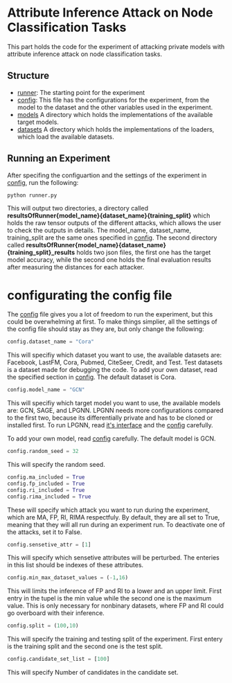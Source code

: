 # Attribute Inference Attack on Node Classification Tasks

This part holds the code for the experiment of attacking private models with attribute inference attack on node classification tasks. 

## Structure
* [runner](runner.py): The starting point for the experiment
* [config](config.py): This file has the configurations for the experiment, from the model to the dataset and the other variables used in the experiment.
* [models](configurations/models/) A directory which holds the implementations of the available target models.
* [datasets](configurations/datasets/) A directory which holds the implementations of the loaders, which load the available datasets.

## Running an Experiment

After specifing the configuartion and the settings of the experiment in [config](config.py), run the following: 

~~~bash
python runner.py
~~~

This will output two directories, a directory called **resultsOfRunner{model_name}{dataset_name}{training_split}** which holds the raw tensor outputs of the different attacks, which allows the user to check the outputs in details. The model_name, dataset_name, training_split are the same ones specified in [config](config.py). The second directory called **resultsOfRunner{model_name}{dataset_name}{training_split}_results** holds two json files, the first one has the target model accuracy, while the second one holds the final evaluation results after measuring the distances for each attacker. 

# configurating the config file

The [config](config.py) file gives you a lot of freedom to run the experiment, but this could be overwhelming at first. To make things simplier, all the settings of the config file should stay as they are, but only change the following: 

~~~python
config.dataset_name = "Cora"
~~~
This will specifiy which dataset you want to use, the available datasets are: Facebook, LastFM, Cora, Pubmed, CiteSeer, Credit, and Test. Test datasets is a dataset made for debugging the code. To add your own dataset, read the specified section in [config](config.py). The default dataset is Cora.

~~~python
config.model_name = "GCN"
~~~
This will specifiy which target model you want to use, the available models are: GCN, SAGE, and LPGNN. LPGNN needs more configurations compared to the first two, because its differentially private and has to be cloned or installed first. To run LPGNN, read [it's interface](configurations/models/model_sage.py) and the [config](config.py) carefully. 

To add your own model, read [config](config.py) carefully. The default model is GCN.

~~~python
config.random_seed = 32
~~~

This will specify the random seed.

~~~python
config.ma_included = True
config.fp_included = True
config.ri_included = True
config.rima_included = True
~~~

These will specify which attack you want to run during the experiment, which are MA, FP, RI, RIMA respectfuly. By default, they are all set to True, meaning that they will all run during an experiment run. To deactivate one of the attacks, set it to False.

~~~python
config.sensetive_attr = [1]
~~~

This will specify which sensetive attributes will be perturbed. The enteries in this list should be indexes of these attributes.

~~~python
config.min_max_dataset_values = (-1,16)
~~~

This will limits the inference of FP and RI to a lower and an upper limit. First entry in the tupel is the min value while the second one is the maximum value. This is only necessary for nonbinary datasets, where FP and RI could go overboard with their inference.

~~~python
config.split = (100,10)
~~~

This will specify the training and testing split of the experiment. First entery is the training split and the second one is the test split.

~~~python
config.candidate_set_list = [100]
~~~
This will specify Number of candidates in the candidate set. 
